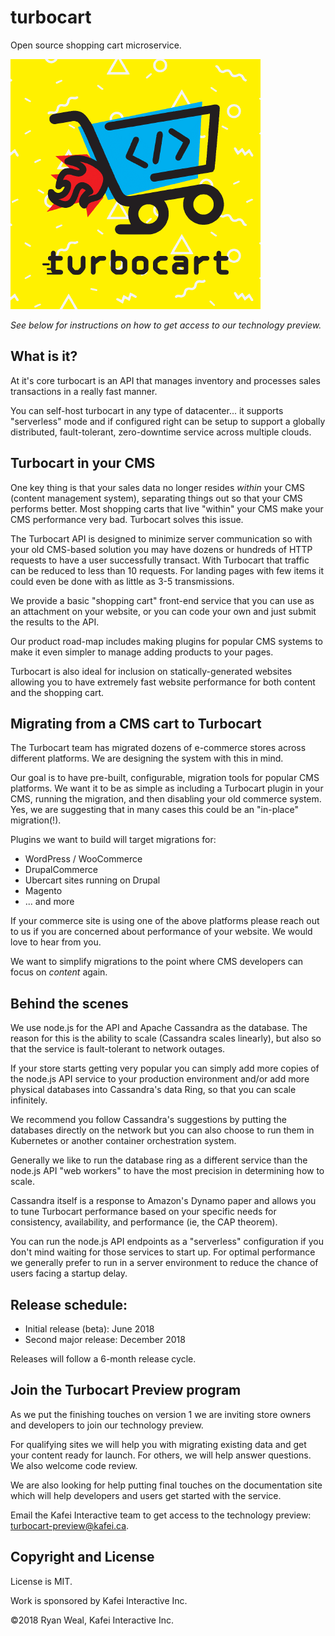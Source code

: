 # turbocart
Open source shopping cart microservice.

![turbocart logo](misc/turbocart-yellow-400.png)

_See below for instructions on how to get access to our technology preview._


## What is it?

At it's core turbocart is an API that manages inventory and
processes sales transactions in a really fast manner.

You can self-host turbocart in any type of datacenter... it
supports "serverless" mode and if configured right can be
setup to support a globally distributed, fault-tolerant,
zero-downtime service across multiple clouds.


## Turbocart in your CMS

One key thing is that your sales data no longer resides
*within* your CMS (content management system), separating things out so that your CMS performs better. Most shopping carts that live "within" your CMS make your CMS performance very bad. Turbocart solves this issue.

The Turbocart API is designed to minimize server communication
so with your old CMS-based solution you may have dozens or
hundreds of HTTP requests to have a user successfully transact. With Turbocart that traffic can be reduced to less
than 10 requests. For landing pages with few items it could
even be done with as little as 3-5 transmissions.

We provide a basic "shopping cart" front-end service that
you can use as an attachment on your website, or you can code
your own and just submit the results to the API.

Our product road-map includes making plugins for popular CMS
systems to make it even simpler to manage adding products
to your pages.

Turbocart is also ideal for inclusion on statically-generated websites allowing you to have extremely fast website performance for both content and the shopping cart.


## Migrating from a CMS cart to Turbocart

The Turbocart team has migrated dozens of e-commerce stores across different platforms. We are designing the system with this in mind.

Our goal is to have pre-built, configurable, migration tools for popular CMS platforms. We want it to be as simple as including a Turbocart plugin in your CMS, running the migration, and then disabling your old commerce system. Yes, we are suggesting that in many cases this could be an "in-place" migration(!).

Plugins we want to build will target migrations for:

 - WordPress / WooCommerce
 - DrupalCommerce
 - Ubercart sites running on Drupal
 - Magento
 - ... and more

If your commerce site is using one of the above platforms please reach out to us if you are concerned about performance of your website. We would love to hear from you.

We want to simplify migrations to the point where CMS developers can focus on *content* again.


## Behind the scenes

We use node.js for the API and Apache Cassandra as the database. The reason for this is the ability to scale (Cassandra scales linearly), but also so that the service is fault-tolerant to network outages.

If your store starts getting very popular you can simply add more copies of the node.js API service to your production environment and/or add more physical databases into Cassandra's data Ring, so that you can scale infinitely. 

We recommend you follow Cassandra's suggestions by putting the databases directly on the network but you can also choose to run them in Kubernetes or another container orchestration system.

Generally we like to run the database ring as a different service than the node.js API "web workers" to have the most precision in determining how to scale.

Cassandra itself is a response to Amazon's Dynamo paper and allows you to tune Turbocart performance based on your specific needs for consistency, availability, and performance (ie, the CAP theorem).

You can run the node.js API endpoints as a "serverless" configuration if you don't mind waiting for those services to start up. For optimal performance we generally prefer to run in a server environment to reduce the chance of users facing a startup delay.


## Release schedule:

  - Initial release (beta): June 2018
  - Second major release: December 2018

Releases will follow a 6-month release cycle.


## Join the Turbocart Preview program

As we put the finishing touches on version 1 we are inviting store owners and developers to join our technology preview.

For qualifying sites we will help you with migrating existing
data and get your content ready for launch. For others, we will help answer questions. We also welcome code review.

We are also looking for help putting final touches on the documentation site which will help developers and users get started with the service.

Email the Kafei Interactive team to get access to the technology preview: turbocart-preview@kafei.ca.


## Copyright and License

License is MIT.

Work is sponsored by Kafei Interactive Inc.

©2018 Ryan Weal, Kafei Interactive Inc.
